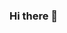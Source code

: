 ### Hi there 👋

<!--
**AhmedAlamin/AhmedAlamin** is a ✨ _special_ ✨ repository because its `README.md` (this file) appears on your GitHub profile.

<video src='https://user-images.githubusercontent.com/18472540/190839683-29c30fde-e063-4adf-90cd-abd856319420.mp4' width=180/> | <video src='video2.mp4' width=180/>


- 🔭 I’m currently working on ...
- 🌱 I’m currently learning ...
- 👯 I’m looking to collaborate on ...
- 🤔 I’m looking for help with ...
- 💬 Ask me about ...
- 📫 How to reach me: ...
- 😄 Pronouns: ...
- ⚡ Fun fact: ...
-->




